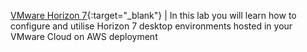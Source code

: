 [VMware Horizon 7](https://vmc-field-team.github.io/labs/horizon-lab/){:target="_blank"} | In this lab you will learn how to configure and utilise Horizon 7 desktop environments hosted in your VMware Cloud on AWS deployment